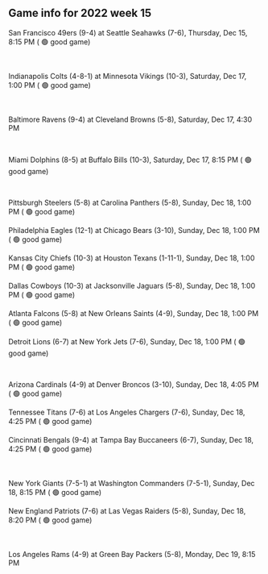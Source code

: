 ## Game info for 2022 week 15
San Francisco 49ers (9-4) at Seattle Seahawks (7-6), Thursday, Dec 15, 8:15 PM (	:green_circle: good game)


<br/>

Indianapolis Colts (4-8-1) at Minnesota Vikings (10-3), Saturday, Dec 17, 1:00 PM (	:green_circle: good game)


<br/>

Baltimore Ravens (9-4) at Cleveland Browns (5-8), Saturday, Dec 17, 4:30 PM


<br/>

Miami Dolphins (8-5) at Buffalo Bills (10-3), Saturday, Dec 17, 8:15 PM (	:green_circle: good game)


<br/>

Pittsburgh Steelers (5-8) at Carolina Panthers (5-8), Sunday, Dec 18, 1:00 PM (	:green_circle: good game)

Philadelphia Eagles (12-1) at Chicago Bears (3-10), Sunday, Dec 18, 1:00 PM (	:green_circle: good game)

Kansas City Chiefs (10-3) at Houston Texans (1-11-1), Sunday, Dec 18, 1:00 PM (	:green_circle: good game)

Dallas Cowboys (10-3) at Jacksonville Jaguars (5-8), Sunday, Dec 18, 1:00 PM (	:green_circle: good game)

Atlanta Falcons (5-8) at New Orleans Saints (4-9), Sunday, Dec 18, 1:00 PM (	:green_circle: good game)

Detroit Lions (6-7) at New York Jets (7-6), Sunday, Dec 18, 1:00 PM (	:green_circle: good game)


<br/>

Arizona Cardinals (4-9) at Denver Broncos (3-10), Sunday, Dec 18, 4:05 PM (	:green_circle: good game)

Tennessee Titans (7-6) at Los Angeles Chargers (7-6), Sunday, Dec 18, 4:25 PM (	:green_circle: good game)

Cincinnati Bengals (9-4) at Tampa Bay Buccaneers (6-7), Sunday, Dec 18, 4:25 PM (	:green_circle: good game)


<br/>

New York Giants (7-5-1) at Washington Commanders (7-5-1), Sunday, Dec 18, 8:15 PM (	:green_circle: good game)

New England Patriots (7-6) at Las Vegas Raiders (5-8), Sunday, Dec 18, 8:20 PM (	:green_circle: good game)


<br/>

Los Angeles Rams (4-9) at Green Bay Packers (5-8), Monday, Dec 19, 8:15 PM

